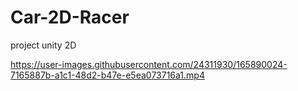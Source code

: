 # Car-2D-Racer
project unity 2D




https://user-images.githubusercontent.com/24311930/165890024-7165887b-a1c1-48d2-b47e-e5ea073716a1.mp4

